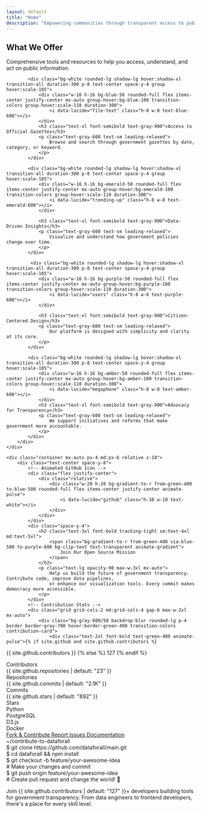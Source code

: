 ```yaml
---
layout: default
title: "Home"
description: "Empowering communities through transparent access to public information"
---
```


<!-- Hero Section -->
<!-- <section id="home" class="relative py-20 md:py-32 lg:py-40 overflow-hidden">
    <div class="absolute inset-0 bg-gradient-to-br from-primary-50 via-white to-blue-50"></div>
    <div class="container mx-auto relative px-4 md:px-6">
        <div class="grid gap-8 lg:grid-cols-2 lg:gap-12 items-center">
            <div class="space-y-6">
                <div class="space-y-4">
                    <h1 class="text-4xl font-bold tracking-tight sm:text-5xl md:text-6xl lg:text-7xl">
                        Empowering Communities Through
                        <span class="text-primary-500"> Open Data</span>
                    </h1>
                    <p class="text-lg text-gray-600 md:text-xl max-w-2xl">
                        We believe that access to public information is a fundamental right. Our mission is to make
                        government data transparent, accessible, and actionable for everyone.
                    </p>
                </div>
                <div class="flex flex-col sm:flex-row gap-4">
                    <a href="#datasets" class="bg-primary-500 text-white px-8 py-3 rounded-lg text-lg font-medium hover:bg-primary-600 transition-colors inline-flex items-center">
                        Explore Data 
                        <i data-lucide="arrow-right" class="ml-2 h-5 w-5"></i>
                    </a>
                    <a href="{{ '/about/' | relative_url }}" class="border border-gray-300 text-gray-700 px-8 py-3 rounded-lg text-lg font-medium hover:bg-gray-50 transition-colors">
                        Learn More
                    </a>
                </div>
                <div class="flex items-center space-x-8 pt-4">
                    <div class="text-center">
                        <div class="text-2xl font-bold text-primary-500">{{ site.stats.datasets | default: "50K+" }}</div>
                        <div class="text-sm text-gray-600">Datasets</div>
                    </div>
                    <div class="text-center">
                        <div class="text-2xl font-bold text-primary-500">{{ site.stats.users | default: "100K+" }}</div>
                        <div class="text-sm text-gray-600">Users Served</div>
                    </div>
                    <div class="text-center">
                        <div class="text-2xl font-bold text-primary-500">{{ site.stats.cities | default: "25+" }}</div>
                        <div class="text-sm text-gray-600">Cities</div>
                    </div>
                </div>
            </div>
            <div class="relative">
                <div class="relative rounded-2xl overflow-hidden shadow-2xl">
                    <img src="{{ '/assets/images/hero-image.jpg' | relative_url }}" 
                         alt="People working with data visualization" 
                         class="object-cover w-full h-full">
                    <div class="absolute inset-0 bg-gradient-to-t from-black/20 to-transparent"></div>
                </div>
                <div class="absolute -bottom-6 -left-6 bg-white rounded-lg shadow-lg p-4 border">
                    <div class="flex items-center space-x-3">
                        <div class="w-3 h-3 bg-green-500 rounded-full animate-pulse"></div>
                        <span class="text-sm font-medium">Live Data Updates</span>
                    </div>
                </div>
            </div>
        </div>
    </div>
</section> -->

<!-- Mission Section
<section id="mission" class="py-20 bg-gray-50">
    <div class="container mx-auto px-4 md:px-6">
        <div class="text-center space-y-4 mb-16">
            <h2 class="text-3xl font-bold tracking-tight sm:text-4xl md:text-5xl">Our Mission</h2>
            <p class="text-lg text-gray-600 max-w-3xl mx-auto">
                Breaking down barriers to public information and creating a more transparent, accountable society.
            </p>
        </div>
        <div class="grid gap-8 md:grid-cols-3">
            {% for mission in site.data.missions %}
            <div class="bg-white rounded-lg shadow-lg hover:shadow-xl transition-shadow p-8 text-center space-y-4">
                <div class="w-16 h-16 bg-primary-50 rounded-full flex items-center justify-center mx-auto">
                    <i data-lucide="{{ mission.icon }}" class="h-8 w-8 text-primary-500"></i>
                </div>
                <h3 class="text-xl font-semibold">{{ mission.title }}</h3>
                <p class="text-gray-600">{{ mission.description }}</p>
            </div>
            {% endfor %}
        </div>
    </div>
</section> -->

<!-- Featured Datasets Section
<section id="datasets" class="py-20">
    <div class="container mx-auto px-4 md:px-6">
        <div class="text-center space-y-4 mb-16">
            <h2 class="text-3xl font-bold tracking-tight sm:text-4xl md:text-5xl">Featured Datasets</h2>
            <p class="text-lg text-gray-600 max-w-3xl mx-auto">
                Explore our most popular and impactful public datasets.
            </p>
        </div>
        <div class="grid gap-6 md:grid-cols-2 lg:grid-cols-3">
            {% for dataset in site.data.datasets %}
            <div class="bg-white border rounded-lg hover:shadow-lg transition-shadow cursor-pointer group p-6 space-y-4">
                <div class="flex items-center justify-between">
                    <span class="text-xs font-medium bg-primary-50 text-primary-500 px-2 py-1 rounded-full">
                        {{ dataset.category }}
                    </span>
                    <span class="text-xs text-gray-500">{{ dataset.updated }}</span>
                </div>
                <h3 class="text-lg font-semibold group-hover:text-primary-500 transition-colors">
                    {{ dataset.title }}
                </h3>
                <p class="text-sm text-gray-600">{{ dataset.description }}</p>
                <a href="{{ dataset.url | default: '#' }}" class="w-full bg-gray-50 group-hover:bg-primary-500 group-hover:text-white transition-colors px-4 py-2 rounded-md text-sm font-medium inline-flex items-center justify-center">
                    Explore Dataset 
                    <i data-lucide="arrow-right" class="ml-2 h-4 w-4"></i>
                </a>
            </div>
            {% endfor %}
        </div>
    </div>
</section> -->

<!-- Newsletter CTA Section -->
<!-- <section class="py-20 bg-primary-500 text-white">
    <div class="container mx-auto px-4 md:px-6">
        <div class="text-center space-y-6">
            <h2 class="text-3xl font-bold tracking-tight sm:text-4xl md:text-5xl">Join Our Movement</h2>
            <p class="text-lg opacity-90 max-w-2xl mx-auto">
                Be part of the change. Subscribe to our newsletter and stay updated on the latest public data releases
                and transparency initiatives.
            </p>
            <form class="flex flex-col sm:flex-row gap-4 max-w-md mx-auto" action="#" method="POST">
                <input type="email" name="email" placeholder="Enter your email" required
                       class="flex-1 px-4 py-3 rounded-lg text-gray-900 border-0 focus:ring-2 focus:ring-white">
                <button type="submit" class="bg-white text-primary-500 px-6 py-3 rounded-lg font-medium hover:bg-gray-100 transition-colors">
                    Subscribe
                </button>
            </form>
            <p class="text-sm opacity-75">Join {{ site.stats.subscribers | default: "10,000+" }} advocates for government transparency</p>
        </div>
    </div>
</section> -->

<!-- What We Offer Section -->
<section class="py-20 bg-gray-50">
    <div class="container mx-auto px-4 md:px-6">
        <div class="text-center space-y-4 mb-16">
            <h2 class="text-3xl font-bold tracking-tight sm:text-4xl md:text-5xl">What We Offer</h2>
            <p class="text-lg text-gray-600 max-w-3xl mx-auto">
                Comprehensive tools and resources to help you access, understand, and act on public information.
            </p>
        </div>
        <div class="grid gap-8 md:grid-cols-2 lg:grid-cols-4">

            <div class="bg-white rounded-lg shadow-lg hover:shadow-xl transition-all duration-300 p-8 text-center space-y-4 group hover:scale-105">
                <div class="w-16 h-16 bg-blue-50 rounded-full flex items-center justify-center mx-auto group-hover:bg-blue-100 transition-colors group-hover:scale-110 duration-300">
                    <i data-lucide="file-text" class="h-8 w-8 text-blue-600"></i>
                </div>
                <h3 class="text-xl font-semibold text-gray-900">Access to Official Gazettes</h3>
                <p class="text-gray-600 text-sm leading-relaxed">
                    Browse and search through government gazettes by date, category, or keyword.
                </p>
            </div>
            
            <div class="bg-white rounded-lg shadow-lg hover:shadow-xl transition-all duration-300 p-8 text-center space-y-4 group hover:scale-105">
                <div class="w-16 h-16 bg-emerald-50 rounded-full flex items-center justify-center mx-auto group-hover:bg-emerald-100 transition-colors group-hover:scale-110 duration-300">
                    <i data-lucide="trending-up" class="h-8 w-8 text-emerald-600"></i>
                </div>

                <h3 class="text-xl font-semibold text-gray-900">Data-Driven Insights</h3>
                <p class="text-gray-600 text-sm leading-relaxed">
                    Visualize and understand how government policies change over time.
                </p>
            </div>
            
             <div class="bg-white rounded-lg shadow-lg hover:shadow-xl transition-all duration-300 p-8 text-center space-y-4 group hover:scale-105">
                <div class="w-16 h-16 bg-purple-50 rounded-full flex items-center justify-center mx-auto group-hover:bg-purple-100 transition-colors group-hover:scale-110 duration-300">
                    <i data-lucide="users" class="h-8 w-8 text-purple-600"></i>
                </div>

                <h3 class="text-xl font-semibold text-gray-900">Citizen-Centered Design</h3>
                <p class="text-gray-600 text-sm leading-relaxed">
                    Our platform is designed with simplicity and clarity at its core.
                </p>
            </div>
            
            <div class="bg-white rounded-lg shadow-lg hover:shadow-xl transition-all duration-300 p-8 text-center space-y-4 group hover:scale-105">
                <div class="w-16 h-16 bg-amber-50 rounded-full flex items-center justify-center mx-auto group-hover:bg-amber-100 transition-colors group-hover:scale-110 duration-300">
                    <i data-lucide="megaphone" class="h-8 w-8 text-amber-600"></i>
                </div>
                <h3 class="text-xl font-semibold text-gray-900">Advocacy for Transparency</h3>
                <p class="text-gray-600 text-sm leading-relaxed">
                    We support initiatives and reforms that make government more accountable.
                </p>
            </div>
        </div>
    </div>
</section>






<!-- GitHub Contribution CTA Section -->
<section class="py-20 bg-gradient-to-br from-gray-900 via-gray-800 to-black text-white relative overflow-hidden">

   
    <div class="container mx-auto px-4 md:px-6 relative z-10">
        <div class="text-center space-y-8">
            <!-- Animated GitHub Icon -->
            <div class="flex justify-center">
                <div class="relative">
                    <div class="w-20 h-20 bg-gradient-to-r from-green-400 to-blue-500 rounded-full flex items-center justify-center animate-pulse">
                        <i data-lucide="github" class="h-10 w-10 text-white"></i>
                    </div>
                </div>
            </div>
            <div class="space-y-4">
                <h2 class="text-3xl font-bold tracking-tight sm:text-4xl md:text-5xl">
                    <span class="bg-gradient-to-r from-green-400 via-blue-500 to-purple-600 bg-clip-text text-transparent animate-gradient">
                        Join Our Open Source Mission
                    </span>
                </h2>
                <p class="text-lg opacity-90 max-w-3xl mx-auto">
                    Help us build the future of government transparency. Contribute code, improve data pipelines, 
                    or enhance our visualization tools. Every commit makes democracy more accessible.
                </p>
            </div>
            <!-- Contribution Stats -->
            <div class="grid grid-cols-2 md:grid-cols-4 gap-6 max-w-2xl mx-auto">
                <div class="bg-gray-800/50 backdrop-blur rounded-lg p-4 border border-gray-700 hover:border-green-400 transition-colors contribution-card">
                    <div class="text-2xl font-bold text-green-400 animate-pulse">{% if site.github and site.github.contributors %}
  {{ site.github.contributors }}
{% else %}
  127
{% endif %}
</div>
                    <div class="text-sm text-gray-300">Contributors</div>
                </div>
                <div class="bg-gray-800/50 backdrop-blur rounded-lg p-4 border border-gray-700 hover:border-blue-400 transition-colors contribution-card">
                    <div class="text-2xl font-bold text-blue-400 animate-pulse">{{ site.github.repositories | default: "23" }}</div>
                    <div class="text-sm text-gray-300">Repositories</div>
                </div>
                <div class="bg-gray-800/50 backdrop-blur rounded-lg p-4 border border-gray-700 hover:border-purple-400 transition-colors contribution-card">
                    <div class="text-2xl font-bold text-purple-400 animate-pulse">{{ site.github.commits | default: "2.1K" }}</div>
                    <div class="text-sm text-gray-300">Commits</div>
                </div>
                <div class="bg-gray-800/50 backdrop-blur rounded-lg p-4 border border-gray-700 hover:border-yellow-400 transition-colors contribution-card">
                    <div class="text-2xl font-bold text-yellow-400 animate-pulse">{{ site.github.stars | default: "892" }}</div>
                    <div class="text-sm text-gray-300">Stars</div>
                </div>
            </div>
            <!-- Tech Stack Icons -->
            <div class="flex justify-center items-center space-x-6 py-6 flex-wrap gap-4">
                <div class="flex items-center space-x-2 bg-gray-800/30 px-4 py-2 rounded-full border border-gray-600 hover:border-green-400 transition-colors">
                    <i data-lucide="code" class="h-5 w-5 text-green-400"></i>
                    <span class="text-sm">Python</span>
                </div>
                <div class="flex items-center space-x-2 bg-gray-800/30 px-4 py-2 rounded-full border border-gray-600 hover:border-blue-400 transition-colors">
                    <i data-lucide="database" class="h-5 w-5 text-blue-400"></i>
                    <span class="text-sm">PostgreSQL</span>
                </div>
                <div class="flex items-center space-x-2 bg-gray-800/30 px-4 py-2 rounded-full border border-gray-600 hover:border-purple-400 transition-colors">
                    <i data-lucide="bar-chart" class="h-5 w-5 text-purple-400"></i>
                    <span class="text-sm">D3.js</span>
                </div>
                <div class="flex items-center space-x-2 bg-gray-800/30 px-4 py-2 rounded-full border border-gray-600 hover:border-yellow-400 transition-colors">
                    <i data-lucide="cloud" class="h-5 w-5 text-yellow-400"></i>
                    <span class="text-sm">Docker</span>
                </div>
            </div>
            <!-- Call to Action Buttons -->
            <div class="flex flex-col sm:flex-row gap-4 justify-center items-center">
                <a href="{{ site.github.main_repo | default: 'https://github.com/dataforall' }}" 
                   class="group bg-gradient-to-r from-green-500 to-green-600 hover:from-green-600 hover:to-green-700 text-white px-8 py-4 rounded-lg font-semibold transition-all duration-300 transform hover:scale-105 hover:shadow-lg hover:shadow-green-500/25 inline-flex items-center">
                    <i data-lucide="git-fork" class="mr-2 h-5 w-5"></i>
                    Fork & Contribute
                    <i data-lucide="external-link" class="ml-2 h-4 w-4"></i>
                </a>
                <a href="{{ site.github.issues | default: 'https://github.com/dataforall/issues' }}" 
                   class="group border-2 border-gray-600 hover:border-blue-400 text-white hover:bg-blue-400/10 px-8 py-4 rounded-lg font-semibold transition-all duration-300 transform hover:scale-105 inline-flex items-center">
                    <i data-lucide="bug" class="mr-2 h-5 w-5"></i>
                    Report Issues
                </a>
                <a href="{{ site.github.docs | default: 'https://docs.dataforall.org' }}" 
                   class="group border-2 border-gray-600 hover:border-purple-400 text-white hover:bg-purple-400/10 px-8 py-4 rounded-lg font-semibold transition-all duration-300 transform hover:scale-105 inline-flex items-center">
                    <i data-lucide="book-open" class="mr-2 h-5 w-5"></i>
                    Documentation
                </a>
            </div>
            <!-- Terminal-like contribution guide -->
            <div class="max-w-2xl mx-auto mt-8">
                <div class="bg-gray-900 rounded-lg border border-gray-700 overflow-hidden">
                    <div class="bg-gray-800 px-4 py-2 flex items-center space-x-2">
                        <div class="w-3 h-3 bg-red-500 rounded-full"></div>
                        <div class="w-3 h-3 bg-yellow-500 rounded-full"></div>
                        <div class="w-3 h-3 bg-green-500 rounded-full"></div>
                        <span class="text-sm text-gray-400 ml-4">~/contribute-to-dataforall</span>
                    </div>
                    <div class="p-4 font-mono text-sm space-y-1">
                        <div class="text-green-400">$ git clone https://github.com/dataforall/main.git</div>
                        <div class="text-gray-400">$ cd dataforall && npm install</div>
                        <div class="text-blue-400">$ git checkout -b feature/your-awesome-idea</div>
                        <div class="text-purple-400"># Make your changes and commit</div>
                        <div class="text-yellow-400">$ git push origin feature/your-awesome-idea</div>
                        <div class="text-green-400 animate-pulse"># Create pull request and change the world! 🚀</div>
                    </div>
                </div>
            </div>
            <p class="text-sm opacity-75 max-w-xl mx-auto">
                Join <span class="text-green-400 font-semibold">{{ site.github.contributors | default: "127" }}+</span> developers 
                building tools for government transparency. From data engineers to frontend developers, 
                there's a place for every skill level.
            </p>
        </div>
    </div>
</section>

